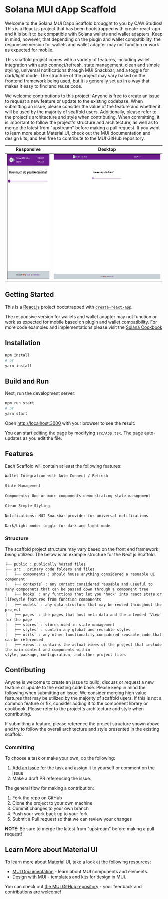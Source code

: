 # Solana MUI dApp Scaffold

Welcome to the Solana MUi Dapp Scaffold brougght to you by CAW Studios! This is a React.js project that has been bootstrapped with create-react-app and it is built to be compatible with Solana wallets and wallet adapters. Keep in mind, however, that depending on the plugin and wallet compatibility, the responsive version for wallets and wallet adapter may not function or work as expected for mobile.

This scaffold project comes with a variety of features, including wallet integration with auto connect/refresh, state management, clean and simple styling, universal notifications through MUI Snackbar, and a toggle for dark/light mode. The structure of the project may vary based on the frontend framework being used, but it is generally set up in a way that makes it easy to find and reuse code.

We welcome contributions to this project! Anyone is free to create an issue to request a new feature or update to the existing codebase. When submitting an issue, please consider the value of the feature and whether it will be used by the majority of scaffold users. Additionally, please refer to the project's architecture and style when contributing. When committing, it is important to follow the project's structure and architecture, as well as to merge the latest from "upstream" before making a pull request. If you want to learn more about Material UI, check out the MUI documentation and design kits, and feel free to contribute to the MUI GitHub repository.

|                           Responsive                            |                              Desktop                              |
| :-------------------------------------------------------------: | :---------------------------------------------------------------: |
| <img src="view-mobile.png" alt="mobile" style="height:400px;"/> | <img src="view-desktop.png" alt="desktop" style="height:400px;"/> |

## Getting Started

This is a [React.js](https://reactjs.org/) project bootstrapped with [`create-react-app`](https://create-react-app.dev).

The responsive version for wallets and wallet adapter may not function or work as expected for mobile based on plugin and wallet compatibility. For more code examples and implementations please visit the [Solana Cookbook](https://solanacookbook.com/)

## Installation

```bash
npm install
# or
yarn install
```

## Build and Run

Next, run the development server:

```bash
npm run start
# or
yarn start
```

Open [http://localhost:3000](http://localhost:3000) with your browser to see the result.

You can start editing the page by modifying `src/App.tsx`. The page auto-updates as you edit the file.

## Features

Each Scaffold will contain at least the following features:

```
Wallet Integration with Auto Connect / Refresh

State Management

Components: One or more components demonstrating state management

Clean Simple Styling

Notifications: MUI Snackbar provider for universal notifications

Dark/Light mode: toggle for dark and light mode

```

### Structure

The scaffold project structure may vary based on the front end framework being utilized. The below is an example structure for the Next js Scaffold.

```
├── public : publically hosted files
├── src : primary code folders and files
│   ├── components : should house anything considered a resuable UI component
│   ├── contexts` : any context considered reusable and useuful to many compoennts that can be passed down through a component tree
│   ├── hooks` : any functions that let you 'hook' into react state or lifecycle features from function components
│   ├── models` : any data structure that may be reused throughout the project
│   ├── pages` : the pages that host meta data and the intended `View` for the page
│   ├── stores` : stores used in state management
│   ├── styles` : contain any global and reusable styles
│   ├── utils` : any other functionality considered reusable code that can be referenced
│   ├── views` : contains the actual views of the project that include the main content and components within
style, package, configuration, and other project files

```

## Contributing

Anyone is welcome to create an issue to build, discuss or request a new feature or update to the existing code base. Please keep in mind the following when submitting an issue. We consider merging high value features that may be utilized by the majority of scaffold users. If this is not a common feature or fix, consider adding it to the component library or cookbook. Please refer to the project's architecture and style when contributing.

If submitting a feature, please reference the project structure shown above and try to follow the overall architecture and style presented in the existing scaffold.

### Committing

To choose a task or make your own, do the following:

1. [Add an issue](https://github.com/Caw-Studio/solana-mui-dapp-scaffold/issues/new) for the task and assign it to yourself or comment on the issue
2. Make a draft PR referencing the issue.

The general flow for making a contribution:

1. Fork the repo on GitHub
2. Clone the project to your own machine
3. Commit changes to your own branch
4. Push your work back up to your fork
5. Submit a Pull request so that we can review your changes

**NOTE**: Be sure to merge the latest from "upstream" before making a
pull request!

## Learn More about Material UI

To learn more about Material UI, take a look at the following resources:

- [MUI Documentation](https://mui.com/material-ui/getting-started/overview/) - learn about MUI components and elements.
- [Design with MUI](https://mui.com/design-kits/) - templates and kits for design in MUI.

You can check out [the MUI GitHub repository](https://github.com/mui/material-ui) - your feedback and contributions are welcome!
